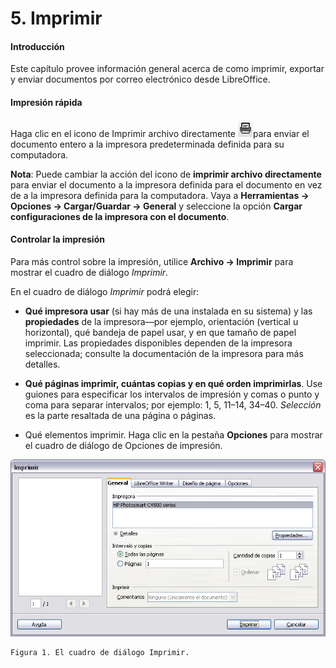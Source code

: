
# 5. Imprimir

#### Introducción

Este capítulo provee información general acerca de como imprimir, exportar y enviar documentos por correo electrónico desde LibreOffice. 

#### **Impresión rápida**

Haga clic en el icono de Imprimir archivo directamente
![](https://raw.githubusercontent.com/catedu/libreOffice-la-suite-ofimatica-libre/master/img/Seleccion_211.1.png)para enviar el documento entero a la impresora predeterminada definida para su computadora.

**Nota**: Puede cambiar la acción del icono de **imprimir archivo directamente** para enviar el documento a la impresora definida para el documento en vez de a la impresora definida para la computadora. Vaya a **Herramientas → Opciones → Cargar/Guardar → General** y seleccione la opción **Cargar configuraciones de la impresora con el documento**.

#### Controlar la impresión

Para más control sobre la impresión, utilice **Archivo → Imprimir** para mostrar el cuadro de diálogo *Imprimir*.

En el cuadro de diálogo *Imprimir* podrá elegir:

- **Qué impresora usar** (si hay más de una instalada en su sistema) y las **propiedades** de la impresora—por ejemplo, orientación (vertical u horizontal), qué bandeja de papel usar, y en que tamaño de papel imprimir. Las propiedades disponibles dependen de la impresora seleccionada; consulte la documentación de la impresora para más detalles.

- **Qué páginas imprimir, cuántas copias y en qué orden imprimirlas**. Use guiones para especificar los intervalos de impresión y comas o punto y coma para separar intervalos; por ejemplo: 1, 5, 11–14, 34–40. *Selección* es la parte resaltada de una página o páginas.

- Qué elementos imprimir. Haga clic en la pestaña **Opciones** para mostrar el cuadro de diálogo de Opciones de impresión.

![](https://raw.githubusercontent.com/catedu/libreOffice-la-suite-ofimatica-libre/master/img/asfd.png)

    Figura 1. El cuadro de diálogo Imprimir.
 

